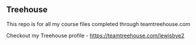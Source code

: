 ## Treehouse

This repo is for all my course files completed through teamtreehouse.com

Checkout my Treehouse profile - https://teamtreehouse.com/lewisbye2